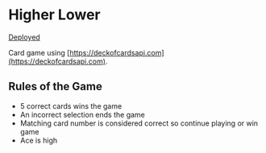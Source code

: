 # Higher Lower

[Deployed](https://higher-lower-ak.surge.sh/)

Card game using [https://deckofcardsapi.com](https://deckofcardsapi.com). 

## Rules of the Game

* 5 correct cards wins the game
* An incorrect selection ends the game
* Matching card number is considered correct so continue playing or win game
* Ace is high
